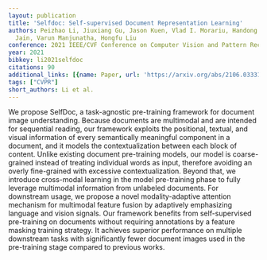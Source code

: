 ```yaml
---
layout: publication
title: 'Selfdoc: Self-supervised Document Representation Learning'
authors: Peizhao Li, Jiuxiang Gu, Jason Kuen, Vlad I. Morariu, Handong Zhao, Rajiv
  Jain, Varun Manjunatha, Hongfu Liu
conference: 2021 IEEE/CVF Conference on Computer Vision and Pattern Recognition (CVPR)
year: 2021
bibkey: li2021selfdoc
citations: 90
additional_links: [{name: Paper, url: 'https://arxiv.org/abs/2106.03331'}]
tags: ["CVPR"]
short_authors: Li et al.
---
```

We propose SelfDoc, a task-agnostic pre-training framework for document image
understanding. Because documents are multimodal and are intended for sequential
reading, our framework exploits the positional, textual, and visual information
of every semantically meaningful component in a document, and it models the
contextualization between each block of content. Unlike existing document
pre-training models, our model is coarse-grained instead of treating individual
words as input, therefore avoiding an overly fine-grained with excessive
contextualization. Beyond that, we introduce cross-modal learning in the model
pre-training phase to fully leverage multimodal information from unlabeled
documents. For downstream usage, we propose a novel modality-adaptive attention
mechanism for multimodal feature fusion by adaptively emphasizing language and
vision signals. Our framework benefits from self-supervised pre-training on
documents without requiring annotations by a feature masking training strategy.
It achieves superior performance on multiple downstream tasks with
significantly fewer document images used in the pre-training stage compared to
previous works.